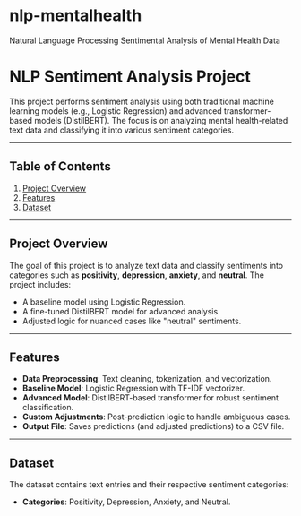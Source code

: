 # nlp-mentalhealth
Natural Language Processing Sentimental Analysis of Mental Health Data

# NLP Sentiment Analysis Project

This project performs sentiment analysis using both traditional machine learning models (e.g., Logistic Regression) and advanced transformer-based models (DistilBERT). The focus is on analyzing mental health-related text data and classifying it into various sentiment categories.

---

## Table of Contents
1. [Project Overview](#project-overview)
2. [Features](#features)
3. [Dataset](#dataset)

---

## Project Overview

The goal of this project is to analyze text data and classify sentiments into categories such as **positivity**, **depression**, **anxiety**, and **neutral**. The project includes:
- A baseline model using Logistic Regression.
- A fine-tuned DistilBERT model for advanced analysis.
- Adjusted logic for nuanced cases like "neutral" sentiments.

---

## Features

- **Data Preprocessing**: Text cleaning, tokenization, and vectorization.
- **Baseline Model**: Logistic Regression with TF-IDF vectorizer.
- **Advanced Model**: DistilBERT-based transformer for robust sentiment classification.
- **Custom Adjustments**: Post-prediction logic to handle ambiguous cases.
- **Output File**: Saves predictions (and adjusted predictions) to a CSV file.

---

## Dataset

The dataset contains text entries and their respective sentiment categories:
- **Categories**: Positivity, Depression, Anxiety, and Neutral.
